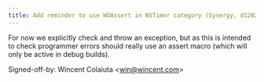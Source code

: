 ```yaml
---
title: Add reminder to use WOAssert in NSTimer category (Synergy, d1202ae)
---
```


For now we explicitly check and throw an exception, but as this is intended to check programmer errors should really use an assert macro (which will only be active in debug builds).

Signed-off-by: Wincent Colaiuta &lt;win@wincent.com&gt;
